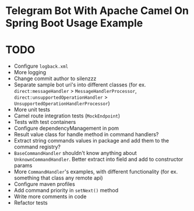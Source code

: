 # Telegram Bot With Apache Camel On Spring Boot Usage Example

# TODO

* Configure `logback.xml`
* More logging
* Change commit author to silenzzz
* Separate sample bot uri's into different classes (for ex. `direct:messageHandler` > `MessageHandlerProcessor`, `direct:unsupportedOperationHandler` > `UnsupportedOperationHandlerProcessor`)
* More unit tests
* Camel route integration tests (`MockEndpoint`)
* Tests with test containers
* Configure dependencyManagement in pom
* Result value class for handle method in command handlers?
* Extract string commands values in package and add them to the command registry?
* `BaseCommandHandler` shouldn't know anything about `UnknownCommandHandler`. Better extract into field and add to constructor params
* More `CommandHandler`'s examples, with different functionality (for ex. something that class any remote api)
* Configure maven profiles
* Add command priority in `setNext()` method
* Write more comments in code
* Refactor tests
